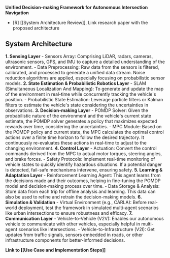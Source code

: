 

**Unified Decision-making Framework for Autonomous Intersection Navigation**

- [R] [[System Architecture Review]], Link research paper with the proposed architecture

## System Architecture

**1. Sensing Layer**
    - Sensors Array: Comprising LiDAR, radars, cameras, ultrasonic sensors, GPS, and IMU to capture a detailed understanding of the environment.
    - Data Preprocessing: Raw data from the sensors is filtered, calibrated, and processed to generate a unified data stream. Noise reduction algorithms are applied, especially focusing on probabilistic sensor models.
**2. State Estimation & Probabilistic Robotics Layer**
    - SLAM (Simultaneous Localization And Mapping): To generate and update the map of the environment in real-time while concurrently tracking the vehicle's position.
    - Probabilistic State Estimation: Leverage particle filters or Kalman filters to estimate the vehicle's state considering the uncertainties in observations.
**3. Decision-making Layer**
    - POMDP Solver: Given the probabilistic nature of the environment and the vehicle's current state estimate, the POMDP solver generates a policy that maximizes expected rewards over time, considering the uncertainties.
    - MPC Module: Based on the POMDP policy and current state, the MPC calculates the optimal control actions over a finite time horizon to follow the desired trajectory. It continuously re-evaluates these actions in real-time to adjust to the changing environment.
**4. Control Layer**
    - Actuation: Convert the control commands derived from the MPC to actual motor torques, steering angles, and brake forces.
    - Safety Protocols: Implement real-time monitoring of vehicle states to quickly identify hazardous situations. If a potential danger is detected, fail-safe mechanisms intervene, ensuring safety.
**5. Learning & Adaptation Layer**
    - Reinforcement Learning Agent: This agent learns from the decisions made and their outcomes, helping in fine-tuning the POMDP model and decision-making process over time.
    - Data Storage & Analysis: Store data from each trip for offline analysis and learning. This data can also be used to refine and retrain the decision-making models.
**6. Simulation & Validation**
    - Virtual Environment (e.g., CARLA): Before real-world deployment, test the framework in simulated multi-agent scenarios like urban intersections to ensure robustness and efficacy.
**7. Communication Layer**
    - Vehicle-to-Vehicle (V2V): Enables our autonomous vehicle to communicate with other vehicles, especially helpful in multi-agent scenarios like intersections.
    - Vehicle-to-Infrastructure (V2I): Get updates from traffic signals, sensors embedded in roads, or other infrastructure components for better-informed decisions.

**Link to [[Use Case and Implementation Steps]]**
